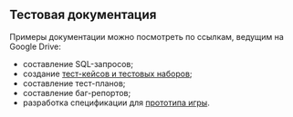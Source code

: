 ## Тестовая документация



Примеры документации можно посмотреть по ссылкам, ведущим на Google Drive:
- составление SQL-запросов;
- создание [тест-кейсов и тестовых наборов](https://drive.google.com/drive/folders/1hVdr6iRW-AotA91_vWBAIUzCiYAIMSck?usp=share_link);
- составление тест-планов;
- составление баг-репортов;
- разработка спецификации для [прототипа игры](https://drive.google.com/drive/folders/14hZl_0jxK8jQM4iB_kOpuna8696kRcwd?usp=share_link).
